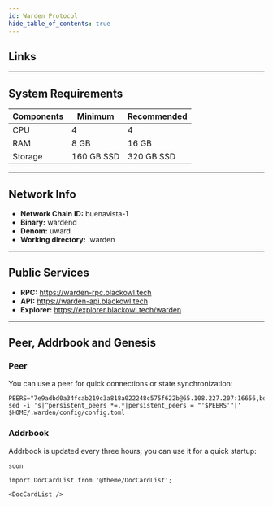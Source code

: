 ```yaml
---
id: Warden Protocol
hide_table_of_contents: true
---
```


## Links

---

## **System Requirements**

| Components | Minimum      | **Recommended** |
|------------|--------------|-----------------|
| CPU        | 4            | 4               |
| RAM        | 8 GB         | 16 GB           |
| Storage    | 160 GB SSD   | 320 GB SSD      |


---

## **Network Info**

- **Network Chain ID:** buenavista-1
- **Binary:** wardend
- **Denom:** uward
- **Working directory:** .warden

---

## **Public Services**

- **RPC:** https://warden-rpc.blackowl.tech
- **API:** https://warden-api.blackowl.tech
- **Explorer:** https://explorer.blackowl.tech/warden

---

## **Peer, Addrbook and Genesis**

### Peer
You can use a peer for quick connections or state synchronization:

```shell
PEERS="7e9adbd0a34fcab219c3a818a022248c575f622b@65.108.227.207:16656,bda08962882048fea4331fcf96ad02789671700e@65.21.202.124:35656,dc0122e37c203dec43306430a1f1879650653479@37.27.97.16:26656,eee54c85c14748f7793738fadbc747ed1511efac@176.9.58.5:46656,059abed41c4d2b5a6f6ae5d07c637538fac39372@158.220.108.120:11656,23e071cf5684faf380a7d92585e9f4c85f1d1ca2@185.250.38.217:26656,08cf258d8bb8c324e5518b532a71c8a343579cdd@62.169.16.23:18656,2f769486f886faafadcfee2d96a889728cf45a94@38.242.237.130:11256,08f7f549ac8d9d502693ccd4b7eac05c950c51e4@62.169.29.174:18656"
sed -i 's|^persistent_peers *=.*|persistent_peers = "'$PEERS'"|' $HOME/.warden/config/config.toml
```

### Addrbook
Addrbook is updated every three hours; you can use it for a quick startup:

```shell
soon
```

```mdx-code-block
import DocCardList from '@theme/DocCardList';

<DocCardList />
```
